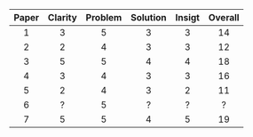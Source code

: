 | Paper | Clarity | Problem | Solution | Insigt | Overall |
|:-----:|:-------:|:-------:|:--------:|:------:|:-------:|
|   1   |    3    |    5    |    3     |   3    |    14   |
|   2   |    2    |    4    |    3     |   3    |    12   |
|   3   |    5    |    5    |    4     |   4    |    18   |
|   4   |    3    |    4    |    3     |   3    |    16   |
|   5   |    2    |    4    |    3     |   2    |    11   |
|   6   |    ?    |    5    |    ?     |   ?    |    ?    |
|   7   |    5    |    5    |    4     |   5    |    19   |
